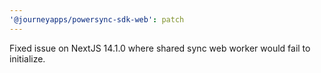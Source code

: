 ```yaml
---
'@journeyapps/powersync-sdk-web': patch
---
```


Fixed issue on NextJS 14.1.0 where shared sync web worker would fail to initialize.
